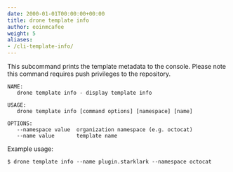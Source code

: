 ```yaml
---
date: 2000-01-01T00:00:00+00:00
title: drone template info
author: eoinmcafee
weight: 5
aliases:
- /cli-template-info/
---
```


This subcommand prints the template metadata to the console. Please note this command requires push privileges to the repository.

```
NAME:
   drone template info - display template info

USAGE:
   drone template info [command options] [namespace] [name]

OPTIONS:
   --namespace value  organization namespace (e.g. octocat)
   --name value       template name
```

Example usage:

```
$ drone template info --name plugin.starklark --namespace octocat
```